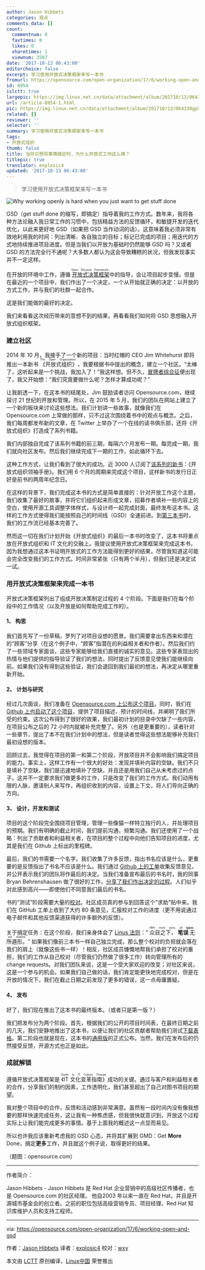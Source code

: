 ```yaml
---
author: Jason Hibbets
categories: 观点
comments_data: []
count:
  commentnum: 0
  favtimes: 0
  likes: 0
  sharetimes: 1
  viewnum: 3587
date: '2017-10-13 06:43:00'
editorchoice: false
excerpt: 学习使用开放式决策框架来写一本书
fromurl: https://opensource.com/open-organization/17/6/working-open-and-gsd
id: 8954
islctt: true
largepic: https://img.linux.net.cn/data/attachment/album/201710/13/064330gp5x5mjzml29klpp.png
url: /article-8954-1.html
pic: https://img.linux.net.cn/data/attachment/album/201710/13/064330gp5x5mjzml29klpp.png.thumb.jpg
related: []
reviewer: ''
selector: ''
summary: 学习使用开放式决策框架来写一本书
tags:
- 开放式组织
thumb: false
title: 当你只想将事情搞定时，为什么开放式工作这么难？
titlepic: true
translator: explosic4
updated: '2017-10-13 06:43:00'
---
```



> 
> 学习使用开放式决策框架来写一本书
> 
> 
> 


![Why working openly is hard when you just want to get stuff done](https://img.linux.net.cn/data/attachment/album/201710/13/064330gp5x5mjzml29klpp.png "Why working openly is hard when you just want to get stuff done")


GSD（get stuff done 的缩写，即搞定）指导着我的工作方式。数年来，我将各种方法论融入我日常工作的习惯中，包括精益方法的反馈循环，和敏捷开发的迭代优化，以此来更好地 GSD（如果把 GSD 当作动词的话）。这意味着我必须非常有效地利用我的时间：列出清晰、各自独立的目标；标记已完成的项目；用迭代的方式地持续推进项目进度。但是当我们以开放为基础时仍然能够 GSD 吗？又或者 GSD 的方法完全行不通呢？大多数人都认为这会导致糟糕的状况，但我发现事实并不一定这样。


在开放的环境中工作，遵循<ruby> <a href="https://opensource.com/open-organization/resources/open-decision-framework">  开放式决策框架 </a> <rt>  Open Decision Framework </rt></ruby>中的指导，会让项目起步变慢。但是在最近的一个项目中，我们作出了一个决定，一个从开始就正确的决定：以开放的方式工作，并与我们的社群一起合作。


这是我们能做的最好的决定。


我们来看看这次经历带来的意想不到的结果，再看看我们如何将 GSD 思想融入开放式组织框架。


### 建立社区


2014 年 10 月，我接手了一个新的项目：当时红帽的 CEO Jim Whitehurst 即将推出一本新书<ruby> 《开放式组织》 <rt>  The Open Organization </rt></ruby>，我要根据书中提出的概念，建立一个社区。“太棒了，这听起来是一个挑战，我加入了！”我这样想。但不久，[冒牌者综合征](https://opensource.com/open-organization/17/5/team-impostor-syndrome)便出现了，我又开始想：“我们究竟要做什么呢？怎样才算成功呢？”


让我剧透一下，在这本书的结尾处，Jim 鼓励读者访问 Opensource.com，继续探讨 21 世纪的开放和管理。所以，在 2015 年 5 月，我们的团队在网站上建立了一个新的板块来讨论这些想法。我们计划讲一些故事，就像我们在 Opensource.com 上常做的那样，只不过这次围绕着书中的观点与概念。之后，我们每周都发布新的文章，在 Twitter 上举办了一个在线的读书俱乐部，还将《开放式组织》打造成了系列书籍。


我们内部独自完成了该系列书籍的前三期，每隔六个月发布一期。每完成一期，我们就向社区发布。然后我们继续完成下一期的工作，如此循环下去。


这种工作方式，让我们看到了很大的成功。近 3000 人订阅了[该系列的新书](https://opensource.com/open-organization/resources/leaders-manual)：《开放式组织领袖手册》。我们用 6 个月的周期来完成这个项目，这样新书的发行日正好是前书的两周年纪念日。


在这样的背景下，我们完成这本书的方式是简单直接的：针对开放工作这个主题，我们收集了最好的故事，并将它们组织起来形成文章，招募作者填补一些内容上的空白，使用开源工具调整字体样式，与设计师一起完成封面，最终发布这本书。这样的工作方式使得我们能按照自己的时间线（GSD）全速前进。到[第三本书](https://opensource.com/open-organization/resources/leaders-manual)时，我们的工作流已经基本完善了。


然而这一切在我们计划开始《开放式组织》的最后一本书时改变了，这本书将重点放在开放式组织和 IT 文化的交融上。我提议使用开放式决策框架来完成这本书，因为我想通过这本书证明开放式的工作方法能得到更好的结果，尽管我知道这可能会完全改变我们的工作方式。时间非常紧张（只有两个半月），但我们还是决定试一试。


### 用开放式决策框架来完成一本书


开放式决策框架列出了组成开放决策制定过程的 4 个阶段。下面是我们在每个阶段中的工作情况（以及开放是如何帮助完成工作的）。


#### 1、 构思


我们首先写了一份草稿，罗列了对项目设想的愿景。我们需要拿出东西来和潜在的“顾客”分享（在这个例子中，“顾客”指潜在的利益相关者和作者）。然后我们约了一些领域专家面谈，这些专家能够给我们直接的诚实的意见。这些专家表现出的热情与他们提供的指导验证了我们的想法，同时提出了反馈意见使我们能继续向前。如果我们没有得到这些验证，我们会退回到我们最初的想法，再决定从哪里重新开始。


#### 2、 计划与研究


经过几次面谈，我们准备在 [Opensource.com 上公布这个项目](https://opensource.com/open-organization/17/3/announcing-it-culture-book)。同时，我们在 [Github 上也启动了这个项目](https://github.com/open-organization-ambassadors/open-org-it-culture)，提供了项目描述、预计的时间线，并阐明了我们所受的约束。这次公布得到了很好的效果，我们最初计划的目录中欠缺了一些内容，在项目公布之后的 72 小时内就被补充完整了。另外（也是更重要的），读者针对一些章节，提出了本不在我们计划中的想法，但是读者觉得这些想法能够补充我们最初设想的版本。


回顾过去，我觉得在项目的第一和第二个阶段，开放项目并不会影响我们搞定项目的能力。事实上，这样工作有一个很大的好处：发现并填补内容的空缺。我们不只是填补了空缺，我们是迅速地填补了空缺，并且还是用我们自己从未考虑过的点子。这并不一定要求我们做更多的工作，只是改变了我们的工作方式。我们动用有限的人脉，邀请别人来写作，再组织收到的内容，设置上下文，将人们导向正确的方向。


#### 3、 设计，开发和测试


项目的这个阶段完全围绕项目管理，管理一些像猫一样特立独行的人，并处理项目的预期。我们有明确的截止时间，我们提前沟通，频繁沟通。我们还使用了一个战略：列出了贡献者和利益相关者，在项目的整个过程中向他们告知项目的进度，尤其是我们在 Github 上标出的里程碑。


最后，我们的书需要一个名字。我们收集了许多反馈，指出书名应该是什么，更重要的是反馈指出了书名不应该是什么。我们通过 [Github 上的工单](https://github.com/open-organization-ambassadors/open-org-it-culture/issues/20)收集反馈意见，并公开表示我们的团队将作最后的决定。当我们准备宣布最后的书名时，我的同事 Bryan Behrenshausen 做了很好的工作，[分享了我们作出决定的过程](https://github.com/open-organization-ambassadors/open-org-it-culture/issues/20#issuecomment-297970303)。人们似乎对此感到高兴——即使他们不同意我们最后的书名。


书的“测试”阶段需要大量的[校对](https://github.com/open-organization-ambassadors/open-org-it-culture/issues/29)。社区成员真的参与到回答这个“求助”贴中来。我们在 GitHub 工单上收到了大约 80 条意见，汇报校对工作的进度（更不用说通过电子邮件和其他反馈渠道获得的许多额外的反馈）。


关于搞定任务：在这个阶段，我们亲身体会了 [Linus 法则](https://en.wikipedia.org/wiki/Linus%27s_Law)：“<ruby> 众目之下， <strong>  笔误 </strong> 无所遁形。 <rt>  With more eyes, all  <strong>   typos  </strong>  are shallow. </rt></ruby>” 如果我们像前三本书一样自己独立完成，那么整个校对的负担就会落在我们的肩上（就像这些书一样）！相反，社区成员慷慨地帮我们承担了校对的重担，我们的工作从自己校对（尽管我们仍然做了很多工作）转向管理所有的 change requests。对我们团队来说，这是一个受大家欢迎的改变；对社区来说，这是一个参与的机会。如果我们自己做的话，我们肯定能更快地完成校对，但是在开放的情况下，我们在截止日期之前发现了更多的错误，这一点毋庸置疑。


#### 4、 发布


好了，我们现在推出了这本书的最终版本。（或者只是第一版？）


我们把发布分为两个阶段。首先，根据我们的公开的项目时间表，在最终日期之前的几天，我们安静地推出了这本书，以便让我们的社区贡献者帮助我们测试[下载表格](https://opensource.com/open-organization/resources/culture-change)。第二阶段也就是现在，这本书的[通用版](https://opensource.com/open-organization/resources/culture-change)的正式公布。当然，我们在发布后的仍然接受反馈，开源方式也正是如此。


### 成就解锁


遵循开放式决策框架是<ruby> 《IT 文化变革指南》 <rt>  Guide to IT Culture Change </rt></ruby>成功的关键。通过与客户和利益相关者的合作，分享我们的制约因素，工作透明化，我们甚至超出了自己对图书项目的期望。


我对整个项目中的合作，反馈和活动感到非常满意。虽然有一段时间内没有像我想要的那样快速完成任务，这让我有一种焦虑感，但我很快就意识到，开放这个过程实际上让我们能完成更多的事情。基于上面我的概述这一点显而易见。


所以也许我应该重新考虑我的 GSD 心态，并将其扩展到 GMD：Get **More** Done，搞定**更多**工作，并且就这个例子说，取得更好的结果。


（题图：opensource.com）




---


作者简介：


Jason Hibbets - Jason Hibbets 是 Red Hat 企业营销中的高级社区传播者，也是 Opensource.com 的社区经理。 他自2003 年以来一直在 Red Hat，并且是开源城市基金会的创立者。之前的职位包括高级营销专员、项目经理、Red Hat 知识库维护人员和支持工程师。




---


via: <https://opensource.com/open-organization/17/6/working-open-and-gsd>


作者：[Jason Hibbets](https://opensource.com/users/jhibbets) 译者：[explosic4](https://github.com/explosic4) 校对：[wxy](https://github.com/wxy)


本文由 [LCTT](https://github.com/LCTT/TranslateProject) 原创编译，[Linux中国](https://linux.cn/) 荣誉推出